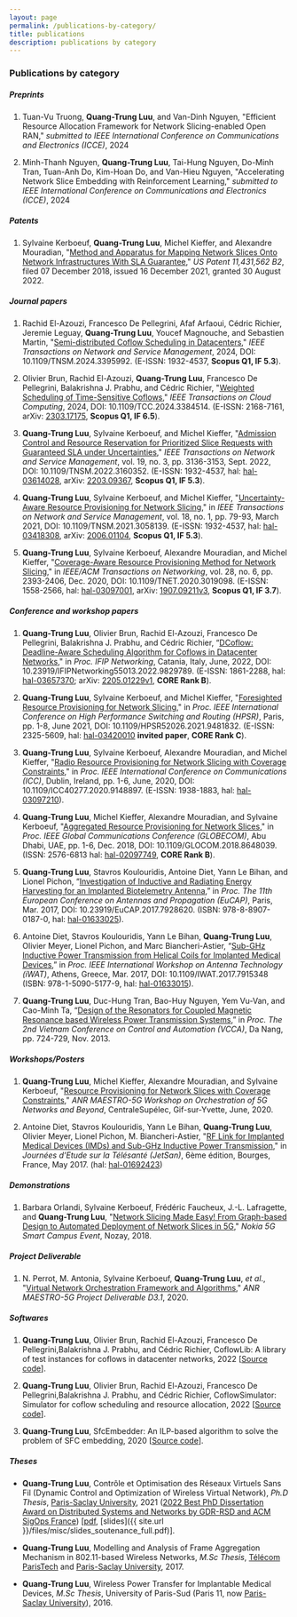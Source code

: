 ```yaml
---
layout: page
permalink: /publications-by-category/
title: publications
description: publications by category
---
```

 
### Publications by category

##### Preprints
1. Tuan-Vu Truong, **Quang-Trung Luu**, and Van-Dinh Nguyen,
"Efficient Resource Allocation Framework for Network Slicing-enabled Open RAN," 
*submitted to IEEE International Conference on Communications and Electronics (ICCE)*, 2024

1. Minh-Thanh Nguyen, **Quang-Trung Luu**, Tai-Hung Nguyen, Do-Minh Tran, Tuan-Anh Do, Kim-Hoan Do, and Van-Hieu Nguyen,
"Accelerating Network Slice Embedding with Reinforcement Learning," 
*submitted to IEEE International Conference on Communications and Electronics (ICCE)*, 2024


##### Patents
1.  Sylvaine Kerboeuf, **Quang-Trung Luu**, Michel Kieffer, and Alexandre Mouradian, 
"[Method and Apparatus for Mapping Network Slices Onto Network Infrastructures With SLA Guarantee](https://patents.google.com/patent/US11431562B2/en)," 
*US Patent 11,431,562 B2*, filed 07 December 2018, issued 16 December 2021, granted 30 August 2022.

##### Journal papers
1. Rachid El-Azouzi, Francesco De Pellegrini, Afaf Arfaoui, Cédric Richier, Jeremie Leguay, **Quang-Trung Luu**, Youcef Magnouche, and Sebastien Martin,
"[Semi-distributed Coflow Scheduling in Datacenters](https://ieeexplore.ieee.org/document/10517902)," *IEEE Transactions on Network and Service
Management*, 2024, DOI: 10.1109/TNSM.2024.3395992.
(E-ISSN: 1932-4537,
**Scopus Q1, IF 5.3**).

1. Olivier Brun, Rachid El-Azouzi, **Quang-Trung Luu**, Francesco De Pellegrini, Balakrishna J. Prabhu, and Cédric Richier, 
"[Weighted Scheduling of Time-Sensitive Coflows](https://ieeexplore.ieee.org/document/10490130/)," 
*IEEE Transactions on Cloud Computing*, 2024, DOI: 10.1109/TCC.2024.3384514.
(E-ISSN: 2168-7161,
arXiv: [2303.17175](https://arxiv.org/abs/2303.17175),
**Scopus Q1, IF 6.5**).

1. **Quang-Trung Luu**, Sylvaine Kerboeuf, and Michel Kieffer, 
"[Admission Control and Resource Reservation for Prioritized Slice Requests with Guaranteed SLA under Uncertainties](https://ieeexplore.ieee.org/abstract/document/9737314)," 
*IEEE Transactions on Network and Service Management*, vol. 19, no. 3, pp. 3136-3153, Sept. 2022, DOI: 10.1109/TNSM.2022.3160352.
(E-ISSN: 1932-4537,
hal: [hal-03614028](https://hal.archives-ouvertes.fr/hal-03614028/),
arXiv: [2203.09367](https://arxiv.org/abs/2203.09367),
**Scopus Q1, IF 5.3**).

1. **Quang-Trung Luu**, Sylvaine Kerboeuf, and Michel Kieffer, 
"[Uncertainty-Aware Resource Provisioning for Network Slicing](https://ieeexplore.ieee.org/document/9351563)," 
in *IEEE Transactions on Network and Service Management*, vol. 18, no. 1, pp. 79-93, March 2021, DOI: 10.1109/TNSM.2021.3058139. 
(E-ISSN: 1932-4537, 
hal: [hal-03418308](https://hal.archives-ouvertes.fr/hal-03418308), 
arXiv: [2006.01104](https://arxiv.org/abs/2006.01104),
**Scopus Q1, IF 5.3**).

1. **Quang-Trung Luu**, Sylvaine Kerboeuf, Alexandre Mouradian, and Michel Kieffer, 
"[Coverage-Aware Resource Provisioning Method for Network Slicing](https://ieeexplore.ieee.org/document/9187556/)," 
in *IEEE/ACM Transactions on Networking*, vol. 28, no. 6, pp. 2393-2406, Dec. 2020, DOI: 10.1109/TNET.2020.3019098.
(E-ISSN: 1558-2566, 
hal: [hal-03097001](https://hal-centralesupelec.archives-ouvertes.fr/hal-03097001), 
arXiv: [1907.09211v3](https://arxiv.org/abs/1907.09211v3), 
**Scopus Q1, IF 3.7**).


##### Conference and workshop papers
1. **Quang-Trung Luu**, Olivier Brun, Rachid El-Azouzi, Francesco De Pellegrini, Balakrishna J. Prabhu, and Cédric Richier, 
“[DCoflow: Deadline-Aware Scheduling Algorithm for Coflows in Datacenter Networks](https://ieeexplore.ieee.org/document/9829789)," 
in *Proc. IFIP Networking*, Catania, Italy, June, 2022, DOI: 10.23919/IFIPNetworking55013.2022.9829789. 
(E-ISSN: 1861-2288, 
hal: [hal-03657370](https://hal.archives-ouvertes.fr/hal-03657370); 
arXiv: [2205.01229v1](https://arxiv.org/abs/2205.01229),
**CORE Rank B**).

1. **Quang-Trung Luu**, Sylvaine Kerboeuf, and Michel Kieffer, 
"[Foresighted Resource Provisioning for Network Slicing](https://ieeexplore.ieee.org/document/9481832)," 
in *Proc. IEEE International Conference on High Performance Switching and Routing (HPSR)*, Paris, pp. 1-8, June 2021, DOI: 10.1109/HPSR52026.2021.9481832. 
(E-ISSN: 2325-5609,
hal: [hal-03420010](https://hal.archives-ouvertes.fr/hal-03420010)
**invited paper**, **CORE Rank C**).

1. **Quang-Trung Luu**, Sylvaine Kerboeuf, Alexandre Mouradian, and Michel Kieffer, 
"[Radio Resource Provisioning for Network Slicing with Coverage Constraints](https://ieeexplore.ieee.org/document/9148897)," 
in *Proc. IEEE International Conference on Communications (ICC)*, Dublin, Ireland, pp. 1-6, June, 2020, DOI: 10.1109/ICC40277.2020.9148897. 
(E-ISSN: 1938-1883, 
hal: [hal-03097210](https://hal-centralesupelec.archives-ouvertes.fr/hal-03097210)).

1. **Quang-Trung Luu**, Michel Kieffer, Alexandre Mouradian, and Sylvaine Kerboeuf, 
"[Aggregated Resource Provisioning for Network Slices](https://ieeexplore.ieee.org/abstract/document/8648039)," 
in *Proc. IEEE Global Communications Conference (GLOBECOM)*, Abu Dhabi, UAE, pp. 1-6, Dec. 2018, DOI: 10.1109/GLOCOM.2018.8648039.
(ISSN: 2576-6813
hal: [hal-02097749](https://hal.archives-ouvertes.fr/hal-02097749),
**CORE Rank B**).

1. **Quang-Trung Luu**, Stavros Koulouridis, Antoine Diet, Yann Le Bihan, and Lionel Pichon, 
“[Investigation of Inductive and Radiating Energy Harvesting for an Implanted Biotelemetry Antenna](https://ieeexplore.ieee.org/document/7928620/),” 
in *Proc. The 11th European Conference on Antennas and Propagation (EuCAP)*, Paris, Mar. 2017, DOI: 10.23919/EuCAP.2017.7928620.
(ISBN: 978-8-8907-0187-0, 
hal: [hal-01633025](https://hal.archives-ouvertes.fr/hal-01633025)).

1. Antoine Diet, Stavros Koulouridis, Yann Le Bihan, **Quang-Trung Luu**, Olivier Meyer, Lionel Pichon, and Marc Biancheri-Astier, 
“[Sub-GHz Inductive Power Transmission from Helical Coils for Implanted Medical Devices](https://ieeexplore.ieee.org/document/7915348/),” 
in *Proc. IEEE International Workshop on Antenna Technology (iWAT)*, Athens, Greece, Mar. 2017, DOI: 10.1109/IWAT.2017.7915348
(ISBN: 978-1-5090-5177-9, 
hal: [hal-01633015](https://hal.archives-ouvertes.fr/hal-01633015)).

1. **Quang-Trung Luu**, Duc-Hung Tran, Bao-Huy Nguyen, Yem Vu-Van, and Cao-Minh Ta, 
“[Design of the Resonators for Coupled Magnetic Resonance based Wireless Power Transmission Systems](https://sites.google.com/site/vcca2013/home),” 
in *Proc. The 2nd Vietnam Conference on Control and Automation (VCCA)*, Da Nang, pp. 724-729, Nov. 2013.

<!-- ### Invited papers
1. **Quang-Trung Luu**, Stavros Koulouridis, Antoine Diet, Yann Le Bihan, and Lionel Pichon, 
“Inductive and Radiating Energy Harvesting for an Implanted Biotelemetry Antenna,” 
in [*Proc. IEEE International Workshop on Antenna Technology (iWAT)*](http://www.iwat2017.org/), Athens, Greece, Mar. 2017.
-->


##### Workshops/Posters
1. **Quang-Trung Luu**, Michel Kieffer, Alexandre Mouradian, and Sylvaine Kerboeuf, 
"[Resource Provisioning for Network Slices with Coverage Constraints](https://orch5g.roc.cnam.fr/)," 
*ANR MAESTRO-5G Workshop on Orchestration of 5G Networks and Beyond*, CentraleSupélec, Gif-sur-Yvette, June, 2020.

1. Antoine Diet, Stavros Koulouridis, Yann Le Bihan, **Quang-Trung Luu**, Olivier Meyer, Lionel Pichon, M. Biancheri-Astier, 
"[RF Link for Implanted Medical Devices (IMDs) and Sub-GHz Inductive Power Transmission](https://jetsan2017.sciencesconf.org/program.html)," 
in *Journées d’Etude sur la Télésanté (JetSan)*, 6ème édition, Bourges, France, May 2017. 
(hal: [hal-01692423](https://hal.archives-ouvertes.fr/hal-01692423/))

<!-- 2. **Quang-Trung Luu**, Sylvaine Kerboeuf, Alexandre Mouradian, and Michel Kieffer, 
"Towards Green Computing for Next Generation Mobile Net-works: A Resource Provisioning Method for 5G," 
in *Global Young Vietnamese Scholars Forum (GYVSF)*, Hanoi, Vietnam, Dec. 2019. -->


##### Demonstrations
1. Barbara Orlandi, Sylvaine Kerboeuf, Frédéric Faucheux, J.-L. Lafragette, and **Quang-Trung Luu**, 
"[Network Slicing Made Easy! From Graph-based Design to Automated Deployment of Network Slices in 5G](https://www.youtube.com/watch?v=pLkylDVwdcA&t=29s)," 
*Nokia 5G Smart Campus Event*, Nozay, 2018.

##### Project Deliverable
1. N. Perrot, M. Antonia, Sylvaine Kerboeuf, **Quang-Trung Luu**, *et al*., 
"[Virtual Network Orchestration Framework and Algorithms](https://anr.fr/Project-ANR-18-CE25-0012)," 
*ANR MAESTRO-5G Project Deliverable D3.1*, 2020.


##### Softwares
1. **Quang-Trung Luu**, Olivier Brun, Rachid El-Azouzi, Francesco De Pellegrini,Balakrishna J. Prabhu, and Cédric Richier, 
CoflowLib: A library of test instances for coflows in datacenter networks, 2022 
[[Source code](https://github.com/luuquangtrung/CoflowLib)].

1. **Quang-Trung Luu**, Olivier Brun, Rachid El-Azouzi, Francesco De Pellegrini,Balakrishna J. Prabhu, and Cédric Richier, 
CoflowSimulator: Simulator for coflow scheduling and resource allocation, 2022 
[[Source code](https://github.com/luuquangtrung/CoflowSimulator)].

1. **Quang-Trung Luu**, 
SfcEmbedder: An ILP-based algorithm to solve the problem of SFC embedding, 2020 
[[Source code](https://github.com/luuquangtrung/SfcEmbedder)].


##### Theses
* **Quang-Trung Luu**, Contrôle et Optimisation des Réseaux Virtuels Sans Fil (Dynamic Control and Optimization of Wireless Virtual Network), 
*Ph.D Thesis*, [Paris-Saclay University](https://www.universite-paris-saclay.fr/), 2021 
([2022 Best PhD Dissertation Award on Distributed Systems and Networks by GDR-RSD and ACM SigOps France](https://gdr-rsd.fr/laureats-prix-de-these-2022/))
[[pdf](https://hal.archives-ouvertes.fr/tel-03351942), [slides]({{ site.url }}/files/misc/slides_soutenance_full.pdf)].

* **Quang-Trung Luu**, Modelling and Analysis of Frame Aggregation Mechanism in 802.11-based Wireless Networks, 
*M.Sc Thesis*, [Télécom ParisTech](https://www.telecom-paris.fr/) and [Paris-Saclay University](https://www.universite-paris-saclay.fr/), 2017.

* **Quang-Trung Luu**, Wireless Power Transfer for Implantable Medical Devices, 
*M.Sc Thesis*, University of Paris-Sud (Paris 11, now [Paris-Saclay University](https://www.universite-paris-saclay.fr/)), 2016.


